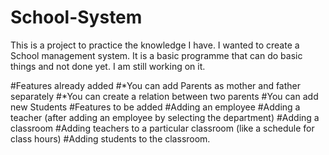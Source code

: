 # School-System

This is a project to practice the knowledge I have. I wanted to create a School management system. It is a basic programme that can do basic things and not done yet. I am still working on it. 

#Features already added
#*You can add Parents as mother and father separately
#*You can create a relation between two parents
#You can add new Students
#Features to be added
#Adding an employee
#Adding a teacher (after adding an employee by selecting the department)
#Adding a classroom
#Adding teachers to a particular classroom (like a schedule for class hours)
#Adding students to the classroom.
